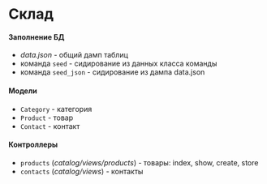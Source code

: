 # Склад

#### Заполнение БД
  * *data.json* - общий дамп таблиц
  * команда ``seed`` - сидирование из данных класса команды
  * команда ``seed_json`` - сидирование из дампа data.json

#### Модели
+ ``Category`` - категория
+ ``Product`` - товар
+ ``Contact`` - контакт

#### Контроллеры
+ ``products`` (*catalog/views/products*) - товары: index, show, create, store
+ ``contacts`` (*catalog/views*) - контакты